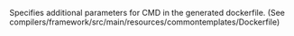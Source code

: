 Specifies additional parameters for CMD in the generated dockerfile. (See compilers/framework/src/main/resources/commontemplates/Dockerfile)
